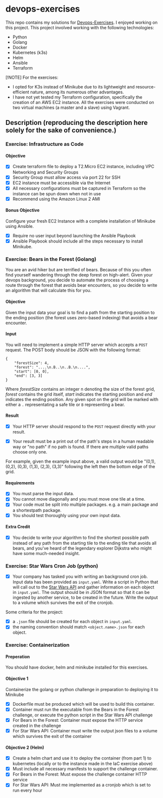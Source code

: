 # devops-exercises

This repo contains my solutions for [Devops-Exercises](https://github.com/DivvyPayHQ/devops-exercise).
I enjoyed working on this project. This project involved working with the following technologies:
* Python
* Golang
* Docker
* Kubernetes (k3s)
* Helm
* Ansible
* Terraform

[!NOTE]
For the exercises:
* I opted for K3s instead of Minikube due to its lightweight and resource-efficient nature, among its numerous other advantages.
* I have not yet tested my Terraform configuration, specifically the creation of an AWS EC2 instance. All the exercises were conducted on two virtual machines (a master and a slave) using Vagrant.

## Description (reproducing the description here solely for the sake of convenience.)
### Exercise: Infrastructure as Code
#### Objective
- [x] Create terraform file to deploy a T2.Micro EC2 instance, including VPC Networking and Security Groups
- [x] Security Group must allow access via port 22 for SSH
- [x] EC2 instance must be accessible via the Internet
- [x] All necessary configurations must be captured in Terraform so the instance can be spun down when not in use
- [x] Recommend using the Amazon Linux 2 AMI

#### Bonus Objective
Configure your fresh EC2 Instance with a complete installation of Minikube using Ansible.
- [x] Require no user input beyond launching the Ansible Playbook
- [x] Ansible Playbook should include all the steps necessary to install Minikube.

### Exercise: Bears in the Forest (Golang)

You are an avid hiker but are terrified of bears. Because of this you often find yourself wandering through the deep forest on high-alert. Given your devops background, you decide to automate the process of choosing a route through the forest that avoids bear encounters, so you decide to write an algorithm that will calculate this for you.

#### Objective

Given the input data your goal is to find a path from the starting position to the ending position (the forest uses zero-based indexing) that avoids a bear encounter.

#### Input
You will need to implement a simple HTTP server which accepts a `POST` request. The POST body should be JSON with the following format:

```
{
	"forestSize": 4,
	"forest": "....\n.B..\n..B.\n....",
	"start": [0, 0],
	"end": [3, 3]
}
```

Where _forestSize_ contains an integer n denoting the size of the forest grid, _forest_ contains the grid itself, _start_ indicates the starting position and _end_ indicates the ending position. Any given spot on the grid will be marked with either a `.` representating a safe tile or `B` representing a bear.

#### Result

- [x] Your HTTP server should respond to the `POST` request directly with your result.

- [x] Your result must be a print out of the path's steps in a human readable way or "no path" if no path is found. If there are multiple valid paths choose only one.

For example, given the example input above, a valid output would be "(0,1), (0,2), (0,3), (1,3), (2,3), (3,3)" following the left then the bottom edge of the grid.

#### Requirements

- [x] You must parse the input data.
- [x] You cannot move diagonally and you must move one tile at a time.
- [x] Your code must be split into multiple packages. e.g. a main package and a shortestpath package.
- [x] You should test thoroughly using your own input data.

#### Extra Credit

- [x] You decide to write your algorithm to find the shortest possible path instead of any path from the starting tile to the ending tile that avoids all bears, and you've heard of the legendary explorer Dijkstra who might have some much-needed insight.


### Exercise: Star Wars Cron Job (python)

- [x] Your company has tasked you with writing an background cron job. Input data has been provided as `input.yaml`. Write a script in Python that will call out to the [Star Wars API](https://swapi.co/) and gather information on each object in `input.yaml`. The output should be in JSON format so that it can be ingested by another service, to be created in the future. Write the output to a volume which survives the exit of the cronjob.

Some criteria for the project:
- [x] a `.json` file should be created for each object in `input.yaml`.
- [x] the naming convention should match `<object.name>.json` for each object.

### Exercise: Containerization
#### Preperation
You should have docker, helm and minikube installed for this exercises.

#### Objective 1
Containerize the golang or python challenge in preparation to deploying it to Minikube
- [x] Dockerfile must be produced which will be used to build this container.
- [x] Container must run the executable from the Bears in the Forest challenge, or execute the python script in the Star Wars API challenge
- [x] For Bears in the Forest: Container must expose the HTTP service created in the challenge
- [x] For Star Wars API: Container must write the output json files to a volume which survives the exit of the container

#### Objective 2 (Helm)
- [x] Create a helm chart and use it to deploy the container (from part 1) to kubernetes (locally or to the instance made in the IaC exercise above)
- [x] Must include all necessary manifests to support the challenge container.
- [x] For Bears in the Forest: Must expose the challenge container HTTP service
- [x] For Star Wars API: Must me implemented as a cronjob which is set to run every hour
